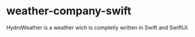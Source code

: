 # weather-company-swift

HydroWeather is a weather wich is completly written in Swift and SwiftUI. 

